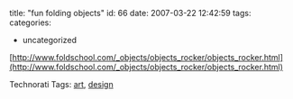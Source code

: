 title: "fun folding objects"
id: 66
date: 2007-03-22 12:42:59
tags: 
categories: 
- uncategorized

[http://www.foldschool.com/_objects/objects_rocker/objects_rocker.html](http://www.foldschool.com/_objects/objects_rocker/objects_rocker.html)
<!-- technorati tags start -->

Technorati Tags: [art](http://www.technorati.com/tag/art), [design](http://www.technorati.com/tag/design)
<!-- technorati tags end -->
